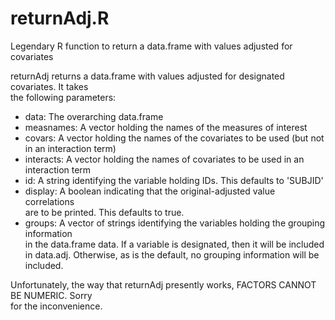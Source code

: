 # returnAdj.R
Legendary R function to return a data.frame with values adjusted for covariates

returnAdj returns a data.frame with values adjusted for designated covariates. It takes                                                                               
the following parameters:                                                         
- data: The overarching data.frame                                                
- measnames: A vector holding the names of the measures of interest               
- covars: A vector holding the names of the covariates to be used (but not in an interaction term)                                                                    
- interacts: A vector holding the names of covariates to be used in an interaction term                                                                               
- id: A string identifying the variable holding IDs. This defaults to 'SUBJID'    
- display: A boolean indicating that the original-adjusted value correlations     
      are to be printed. This defaults to true.                                   
- groups: A vector of strings identifying the variables holding the grouping information                                                                              
       in the data.frame data. If a variable is designated, then it will be included                                                                                   
       in data.adj. Otherwise, as is the default, no grouping information will be  
       included.                                                                   
                                                                                  
                                                                                  
 Unfortunately, the way that returnAdj presently works, FACTORS CANNOT BE NUMERIC. Sorry                                                                               
 for the inconvenience.              
